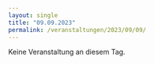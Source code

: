 ```yaml
---
layout: single
title: "09.09.2023"
permalink: /veranstaltungen/2023/09/09/
---
```


Keine Veranstaltung an diesem Tag.
